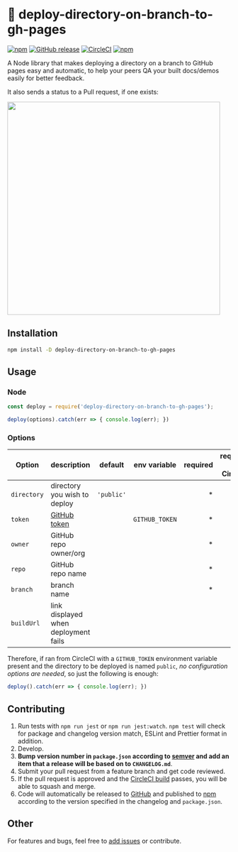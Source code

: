 # :rocket: deploy-directory-on-branch-to-gh-pages

[![npm](https://img.shields.io/npm/v/deploy-directory-on-branch-to-gh-pages.svg)](https://www.npmjs.com/package/deploy-directory-on-branch-to-gh-pages)
[![GitHub release](https://img.shields.io/github/release/oliverviljamaa/deploy-directory-on-branch-to-gh-pages.svg)](https://github.com/oliverviljamaa/deploy-directory-on-branch-to-gh-pages/releases)
[![CircleCI](https://img.shields.io/circleci/project/github/oliverviljamaa/deploy-directory-on-branch-to-gh-pages/master.svg)](https://circleci.com/gh/oliverviljamaa/deploy-directory-on-branch-to-gh-pages)
[![npm](https://img.shields.io/npm/l/deploy-directory-on-branch-to-gh-pages.svg)](https://github.com/oliverviljamaa/deploy-directory-on-branch-to-gh-pages/blob/master/LICENSE)

A Node library that makes deploying a directory on a branch to GitHub pages easy and automatic,
to help your peers QA your built docs/demos easily for better feedback.

It also sends a status to a Pull request, if one exists:

<img src="https://user-images.githubusercontent.com/5443561/37659087-e9f1cc14-2c46-11e8-82cf-1e76750d0e3f.gif" width="480">

## Installation

```bash
npm install -D deploy-directory-on-branch-to-gh-pages
```

## Usage

### Node

```javascript
const deploy = require('deploy-directory-on-branch-to-gh-pages');

deploy(options).catch(err => { console.log(err); })
```

### Options

| Option      | description                                        | default    | env variable   | required | required with CircleCI |
|-------------|----------------------------------------------------|------------|----------------|---------:|-----------------------:|
| `directory` | directory you wish to deploy                       | `'public'` |                |        * |                      * |
| `token`     | [GitHub token](https://github.com/settings/tokens) |            | `GITHUB_TOKEN` |        * |                      * |
| `owner`     | GitHub repo owner/org                              |            |                |        * |                        |
| `repo`      | GitHub repo name                                   |            |                |        * |                        |
| `branch`    | branch name                                        |            |                |        * |                        |
| `buildUrl`  | link displayed when deployment fails               |            |                |          |                        |

Therefore, if ran from CircleCI with a `GITHUB_TOKEN` environment variable present and the directory to be deployed is named `public`, _no configuration options are needed_, so just the following is enough:

```javascript
deploy().catch(err => { console.log(err); })
```

## Contributing

1. Run tests with `npm run jest` or `npm run jest:watch`. `npm test` will check for package and changelog version match, ESLint and Prettier format in addition.
1. Develop.
1. **Bump version number in `package.json` according to [semver](http://semver.org/) and add an item that a release will be based on to `CHANGELOG.md`**.
1. Submit your pull request from a feature branch and get code reviewed.
1. If the pull request is approved and the [CircleCI build](https://circleci.com/gh/oliverviljamaa/deploy-directory-on-branch-to-gh-pages) passes, you will be able to squash and merge.
1. Code will automatically be released to [GitHub](https://github.com/oliverviljamaa/deploy-directory-on-branch-to-gh-pages/releases) and published to [npm](https://www.npmjs.com/package/deploy-directory-on-branch-to-gh-pages) according to the version specified in the changelog and `package.json`.

## Other

For features and bugs, feel free to [add issues](https://github.com/oliverviljamaa/deploy-directory-on-branch-to-gh-pages/issues) or contribute.